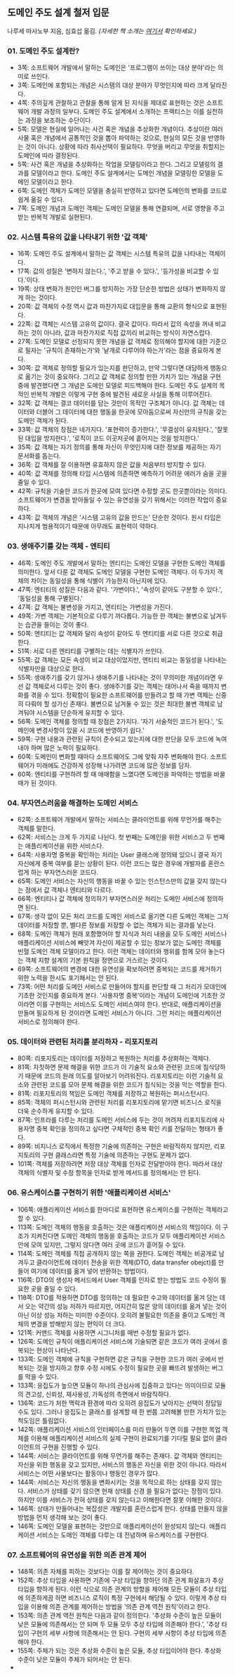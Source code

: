 ## 도메인 주도 설계 철저 입문
나루세 마사노부 지음, 심효섭 옮김. _(자세한 책 소개는 [여기서](https://book.naver.com/bookdb/book_detail.nhn?bid=16778491) 확인하세요.)_

### 01. 도메인 주도 설계란?
* 3쪽: 소프트웨어 개발에서 말하는 도메인은 '프로그램이 쓰이는 대상 분야'라는 의미로 쓰인다.
* 3쪽: 도메인에 포함되는 개념은 시스템의 대상 분야가 무엇인지에 따라 크게 달라진다.
* 4쪽: 주의깊게 관찰하고 관찰을 통해 알게 된 지식을 제대로 표현하는 것은 소프트웨어 개발 과정의 일부다. 도메인 주도 설계에서 소개하는 프랙티스는 이를 실천하는 과정을 보조하는 수단이다.
* 5쪽: 모델은 현실에 일어나는 사건 혹은 개념을 추상화한 개념이다. 추상이란 여러 사물 혹은 개념에서 공통적인 것을 뽑아 파악하는 것으로, 현실의 모든 것을 반영하는 것이 아니다. 상황에 따라 취사선택이 필요하다. 무엇을 버리고 무엇을 취할지는 도메인에 따라 결정된다.
* 5쪽: 사건 혹은 개념을 추상화하는 작업을 모델링이라고 한다. 그리고 모델링의 결과를 모델이라고 한다. 도메인 주도 설계에서는 도메인 개념을 모델링한 모델을 도메인 모델이라고 한다.
* 6쪽: 도메인 객체가 도메인 모델을 충실히 반영하고 있다면 도메인의 변화를 코드로 쉽게 옮길 수 있다.
* 7쪽: 도메인 개념과 도메인 객체는 도메인 모델을 통해 연결되며, 서로 영향을 주고받는 반복적 개발로 실현된다.

### 02. 시스템 특유의 값을 나타내기 위한 '값 객체'
* 16쪽: 도메인 주도 설계에서 말하는 값 객체는 시스템 특유의 값을 나타내는 객체이다.
* 17쪽: 값의 성질은 '변하지 않는다.', '주고 받을 수 있다.', '등가성을 비교할 수 있다.'이다.
* 19쪽: 상태 변화가 원인인 버그를 방지하는 가장 단순한 방법은 상태가 변화하지 않게 하는 것이다.
* 20쪽: 값 객체의 수정 역시 값과 마찬가지로 대입문을 통해 교환의 형식으로 표현된다.
* 22쪽: 값 객체는 시스템 고유의 값이다. 결국 값이다. 따라서 값의 속성을 꺼내 비교하는 것이 아니라, 값과 마찬가지로 직접 값끼리 비교하는 방식이 자연스럽다.
* 27쪽: 도메인 모델로 선정되지 못한 개념을 값 객체로 정의해야 할지에 대한 기준으로 필자는 '규칙이 존재하는가'와 '낱개로 다루어야 하는가'라는 점을 중요하게 본다.
* 30쪽: 값 객체로 정의할 필요가 있는지를 판단하고, 만약 그렇다면 대담하게 행동으로 옮기는 것이 중요하다. 그리고 값 객체로 정의할 만한 가치가 있는 개념을 구현 중에 발견했다면 그 개념은 도메인 모델로 피드백해야 한다. 도메인 주도 설계의 목적인 반복적 개발은 이렇게 구현 중에 발견된 새로운 사실을 통해 이루어진다.
* 32쪽: 값 객체는 결코 데이터를 담는 것만이 목적인 구조체가 아니다. 값 객체는 데이터와 더블어 그 데이터에 대한 행동을 한곳에 모아둠으로써 자신만의 규칙을 갖는 도메인 객체가 된다.
* 33쪽: 값 객체의 장점은 네가지다. '표현력이 증가한다.', '무결성이 유지된다.', '잘못된 대입을 방지한다.', '로직이 코드 이곳저곳에 흩어지는 것을 방지한다.'
* 35쪽: 값 객체는 자기 정의를 통해 자신이 무엇인지에 대한 정보를 제공하는 자기 문서화를 돕는다.
* 36쪽: 값 객체를 잘 이용하면 유효하지 않은 값을 처음부터 방지할 수 있다.
* 40쪽: 값 객체를 정의해 타입 시스템에 의존하면 예측하기 어려운 에러가 숨을 곳을 줄일 수 있다.
* 42쪽: 규칙을 기술한 코드가 한곳에 모여 있다면 수정할 곳도 한곳뿐이라는 의미다. 소프트웨어가 변경을 받아들일 수 있는 유연성을 갖기 위해서는 이러한 작업이 중요하다.
* 43쪽: 값 객체의 개념은 '시스템 고유의 값을 만드는' 단순한 것이다. 원시 타입은 지나치게 범용적이기 때문에 아무래도 표현력이 약하다.

### 03. 생애주기를 갖는 객체 - 엔티티
* 46쪽: 도메인 주도 개발에서 말하는 엔티티는 도메인 모델을 구현한 도메인 객체를 의미한다. 앞서 다룬 값 객체도 도메인 모델을 구현한 도메인 객체다. 이 두가지 객체의 차이는 동일성을 통해 식별이 가능한지 아닌지에 있다.
* 47쪽: 엔티티의 성질은 다음과 같다. '가변이다.', '속성이 같아도 구분할 수 있다.', '동일성을 통해 구별된다.'
* 47쪽: 값 객체는 불변성을 가지고, 엔티티는 가변성을 가진다.
* 49쪽: 가변 객체는 기본적으로 다루기 까다롭다. 가능한 한 객체는 불변으로 남겨두는 습관을 들이는 것이 좋다.
* 50쪽: 엔티티는 값 객체와 달리 속성이 같아도 두 엔티티를 서로 다른 것으로 취급한다.
* 51쪽: 서로 다른 엔티티를 구별하는 데는 식별자가 쓰인다.
* 55쪽: 값 객체는 모든 속성이 비교 대상이었지만, 엔티티 비교는 동일성을 나타내는 식별자만을 대상으로 한다.
* 55쪽: 생애주기를 갖기 않거나 생애주기를 나타내는 것이 무의미한 개념이라면 우선 값 객체로서 다루는 것이 좋다. 생애주기를 갖는 객체는 태어나서 죽을 때까지 변화를 겪을 수 있다. 정확함이 필요한 소프트웨어를 만들려고 할 때 가변 객체는 신중히 다뤄야 할 성가신 존재다. 불변으로 남겨둘 수 있는 것은 최대한 불변 객체로 남겨둬야 시스템을 단순하게 유지할 수 있다.
* 56쪽: 도메인 객체를 정의할 때 장점은 2가지다. '자기 서술적인 코드가 된다.', '도메인에 변경사항이 있을 시 코드에 반영하기 쉽다.'
* 59쪽: 구현 내용과 관련된 규칙이 준수되고 있는지에 대한 판단을 모두 코드에 녹여내야 하며 많은 노력이 필요하다.
* 60쪽: 도메인이 변화할 때마다 소프트웨어도 그에 맞춰 자주 변화해야 한다. 소프트웨어가 미래에도 건강하게 성장해 나가려면 코드에 많은 정보를 담자.
* 60쪽: 엔티티를 구현하려 할 때 애매함을 느꼈다면 도메인을 파악하는 방법을 바꿀 때가 된 것이다.

### 04. 부자연스러움을 해결하는 도메인 서비스
* 62쪽: 소프트웨어 개발에서 말하는 서비스는 클라이언트를 위해 무언가를 해주는 객체를 말한다.
* 62쪽: 서비스는 크게 두 가지로 나뉜다. 첫 번째는 도메인을 위한 서비스고 두 번째는 애플리케이션을 위한 서비스다.
* 64쪽: 사용자명 중복을 확인하는 처리는 User 클래스에 정의돼 있으니 결국 자기 자신에게 중복 여부를 묻는 상황이 된다. 이런 코드는 많은 경우에 개발자를 혼란스럽게 하는 부자연스러운 코드다.
* 65쪽: 도메인 서비스는 자신의 행동을 바꿀 수 있는 인스턴스만의 값을 갖지 않는다는 점에서 값 객체나 엔티티와 다르다.
* 66쪽: 엔티티나 값 객체에 정의하기 부자연스러운 처리는 도메인 서비스에 정의하면 된다.
* 67쪽: 생각 없이 모든 처리 코드를 도메인 서비스로 옮기면 다른 도메인 객체는 그저 데이터를 저장할 뿐, 별다른 정보를 저장할 수 없는 객체가 되는 결과를 낳는다.
* 68쪽: 도메인 객체가 원래 포함했어야 할 지식과 처리 내용을 모두 도메인 서비스나 애플리케이션 서비스에 빼앗겨 자신이 제공할 수 있는 정보가 없는 도메인 객체를 빈혈 도메인 객체 모델이라고 한다. 이런 객체는 데이터와 행위를 함께 모아 놓는다는 객체 지향 설계의 기본 원칙을 정면으로 거스르는 것이다.
* 69쪽: 소프트웨어의 변경에 대한 유연성을 확보하려면 중복되는 코드를 제거하기 위한 노력을 한시도 포기해서는 안 된다.
* 73쪽: 어떤 처리를 도메인 서비스로 만들어야 할지를 판단할 때 그 처리가 모데인에 기초한 것인지를 중요하게 본다. '사용자명 중복'이라는 개념이 도메인에 기초한 것이라면 이를 구현하는 서비스도 도메인 서비스여야 한다. 반대로, 애플리케이션을 만들며 필요하게 된 것이라면 도메인 서비스가 아니다. 그런 처리는 애플리케이션 서비스로 정의해야 한다.

### 05. 데이터와 관련된 처리를 분리하자 - 리포지토리
* 80쪽: 리포지토리는 데이터를 저장하고 복원하는 처리를 추상화하는 객체다.
* 81쪽: 자칫하면 문제 해결을 위한 코드가 이 기술적 요소와 관련된 코드에 침식당하기 때문에 코드의 원래 의도를 알아보기 어려워진다. 리포지토리는 이런 기술적 요소와 관련된 코드를 모아 문제 해결을 위한 코드가 침식되는 것을 막는 역할을 한다.
* 81쪽: 리포지토리의 책임은 도메인 객체를 저장하고 복원하는 퍼시스턴시다.
* 85쪽: 객체의 퍼시스턴시와 관련된 처리를 리포지토리에 맡기면 비즈니스 로직을 더욱 순수하게 유지할 수 있다.
* 87쪽: 인프라를 다루는 처리를 도메인 서비스에 두는 것이 꺼려져 리포지토리에 사용자명 중복 확인을 정의하고 싶다면 구체적인 중복 확인 키를 전달하는 형태가 좋다.
* 89쪽: 비지니스 로직에서 특정한 기술에 의존하는 구현은 바람직하지 않지만, 리포지토리의 구현 클래스라면 특정 기술에 의존하는 구현도 문제가 없다.
* 101쪽: 객체를 저장하려면 저장 대상 객체를 인자로 전달받아야 한다. 따라서 대상 객체의 식별자 및 수정 항목을 인자로 받게 메서드를 정의해서는 안 된다.

### 06. 유스케이스를 구현하기 위한 '애플리케이션 서비스'
* 106쪽: 애플리케이션 서비스를 한마디로 표현하면 유스케이스를 구현하는 객체라고 할 수 있다.
* 113쪽: 도메인 객체의 행동을 호출하는 것은 애플리케이션 서비스의 책임이다. 이 구조가 지켜진다면 도메인 객체의 행동을 호출하는 코드가 모두 애플리케이션 서비스 안에 모여 있지만, 그렇지 않다면 여러 곳에 코드가 흩어질 수 있다.
* 114쪽: 도메인 객체를 직접 공개하지 않는 쪽을 권한다. 도메인 객체는 비공개로 남겨두고 클라이언트에 데이터 전송을 위한 객체(DTO, data transfer obejct)를 만들어 여기에 데이터를 옮겨 넣어 반환하는 방법이다.
* 116쪽: DTO의 생성자 메서드에서 User 객체를 인자로 받는 방법도 코드 수정이 필요한 곳을 줄일 수 있다.
* 118쪽: DTO를 적용하면 DTO를 정의하는 데 필요한 수고와 데이터를 옮겨 담는 데서 오는 약간의 성능 저하가 따르지만, 어지간히 많은 양의 데이터를 옮겨 넣는 것이 아닌 이상 성능 저하는 미미한 수준이다. 오히려 불필요한 의존을 줄이고 도메인 객체의 변경을 방해받지 않는 편익이 더 크다.
* 121쪽: 커맨드 객체를 사용하면 시그니처를 매번 수정할 필요가 없다.
* 126쪽: 도메인 규칙이 애플리케이션 서비스에 기술되면 같은 코드가 여러 곳에서 중복되는 현상이 나타난다.
* 133쪽: 도메인 객체에 규칙을 구현하면 같은 규칙을 구현한 코드가 여러 곳에서 반복되는 것을 방지하고 향후 수정 시에도 수정이 필요한 곳을 빠뜨려 발생하는 버그를 막을 수 있다.
* 133쪽: 응집도가 높으면 모듈이 하나의 관심사에 집중하고 있다는 의미이므로 모듈의 견고성, 신뢰성, 재사용성, 가독성의 측면에서 바람직하다.
* 136쪽: 코드가 처한 맥락과 환경에 따라 오히려 응집도가 낮아지는 선택이 정답일 수도 있다. 그러나 응집도는 클래스를 설계할 때 한 번쯤 고려해볼 만한 가치가 있는 척도임은 틀림없다.
* 142쪽: 애플리케이션 서비스의 인터페이스를 미리 만들어 두면 이를 구현한 목업 객체를 이용해 애플리케이션 서비스의 실제 구현이 완료되기를 기다릴 필요 없이 클라이언트의 구현을 진행할 수 있다.
* 144쪽: 서비스는 클라이언트를 위해 무언가를 해주는 존재다. 값 객체와 엔티티는 자신을 위한 행동을 갖고 있지만, 서비스의 행동은 자신을 위한 것이 아니다. 따라서 서비스는 어떤 사물보다는 활동이나 행동인 경우가 많다.
* 144쪽: 서비스는 자신의 행동을 변화시키는 것을 목적으로 하는 상태를 갖지 않는다. 서비스가 상태를 갖기 않으면 현재 상태를 신경 쓸 필요가 없다는 장점이 있다. 하지만 이를 서비스가 전혀 상태를 갖지 않는다고 이해한다면 잘못 이해한 것이다.
* 146쪽: 상태가 만들어내는 복잡성은 개발자를 혼란스럽게 한다. 상태를 만들지 않을 방법을 먼저 생각해 보는 것이 좋다.
* 146쪽: 도메인 모델을 표현하는 것만으로 애플리케이션이 완성되지 않는다. 애플리케이션 서비스는 도메인 객체를 다루는 데 전념하며 유스케이스를 구현한다.

### 07. 소프트웨어의 유연성을 위한 의존 관계 제어
* 148쪽: 의존 자체를 피하는 것보다는 이를 잘 제어하는 것이 중요하다.
* 152쪽: 추상 타입을 사용하면 기존에 구상 타입을 향하던 의존 관계 화살표가 추상 타입을 향하게 된다. 이런 식으로 의존 관계의 방향을 제어해 모든 모듈이 추상 타입에 의존하게끔 하면 비즈니스 로직이 특정 구현에서 해당될 수 있다. 이렇게 추상 타입을 이용해 의존 관계를 제어하는 방법을 '의존 관계 역전 원칙'이라고 한다.
* 153쪽: 의존 관계 역전 원칙은 다음과 같이 정의한다. '추상화 수준이 높은 모듈이 낮은 모듈에 의존해서는 안 되며 두 모듈 모두 추상 타입에 의존해야 한다.', '추상 타입이 구현의 세부 사항에 의존해서는 안 된다. 구현의 세부 사항이 추상 타입에 의존해야 한다.
* 155쪽: 주체가 되는 것은 추상화 수준이 높은 모듈, 추상 타입이어야 한다. 추상화 수준이 낮은 모듈이 주체가 되어서는 안 된다.
* 
<!--stackedit_data:
eyJoaXN0b3J5IjpbLTE1OTc1MDEwNzhdfQ==
-->